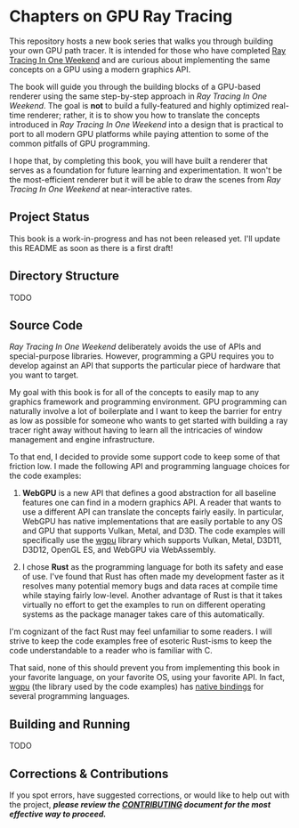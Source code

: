 Chapters on GPU Ray Tracing
====================================================================================================

This repository hosts a new book series that walks you through building your own GPU path tracer. It
is intended for those who have completed [Ray Tracing In One Weekend](https://raytracing.github.io/)
and are curious about implementing the same concepts on a GPU using a modern graphics API.

The book will guide you through the building blocks of a GPU-based renderer using the same
step-by-step approach in _Ray Tracing In One Weekend_. The goal is **not** to build a
fully-featured and highly optimized real-time renderer; rather, it is to show you how to translate
the concepts introduced in _Ray Tracing In One Weekend_ into a design that is practical to port to
all modern GPU platforms while paying attention to some of the common pitfalls of GPU programming.

I hope that, by completing this book, you will have built a renderer that serves as a foundation
for future learning and experimentation. It won't be the most-efficient renderer but it will be able
to draw the scenes from _Ray Tracing In One Weekend_ at near-interactive rates.

Project Status
--------------
This book is a work-in-progress and has not been released yet. I'll update this README as soon as
there is a first draft!

Directory Structure
-------------------
TODO

Source Code
-----------
_Ray Tracing In One Weekend_ deliberately avoids the use of APIs and special-purpose libraries.
However, programming a GPU requires you to develop against an API that supports the particular piece
of hardware that you want to target.

My goal with this book is for all of the concepts to easily map to any graphics framework and
programming environment. GPU programming can naturally involve a lot of boilerplate and I want to
keep the barrier for entry as low as possible for someone who wants to get started with building a
ray tracer right away without having to learn all the intricacies of window management and engine
infrastructure.

To that end, I decided to provide some support code to keep some of that friction low. I made the
following API and programming language choices for the code examples:

1. **WebGPU** is a new API that defines a good abstraction for all baseline features one can find in
   a modern graphics API. A reader that wants to use a different API can translate the concepts
   fairly easily. In particular, WebGPU has native implementations that are easily portable to any
   OS and GPU that supports Vulkan, Metal, and D3D. The code examples will specifically use the
   [wgpu](https://github.com/gfx-rs/wgpu) library which supports Vulkan, Metal, D3D11, D3D12,
   OpenGL ES, and WebGPU via WebAssembly.

2. I chose **Rust** as the programming language for both its safety and ease of use. I've found that
   Rust has often made my development faster as it resolves many potential memory bugs and data
   races at compile time while staying fairly low-level. Another advantage of Rust is that it takes
   virtually no effort to get the examples to run on different operating systems as the package
   manager takes care of this automatically.

I'm cognizant of the fact Rust may feel unfamiliar to some readers. I will strive to keep the code
examples free of esoteric Rust-isms to keep the code understandable to a reader who is familiar with
C.

That said, none of this should prevent you from implementing this book in your favorite language, on
your favorite OS, using your favorite API. In fact, [wgpu](https://github.com/gfx-rs/wgpu/) (the
library used by the code examples) has
[native bindings](https://github.com/gfx-rs/wgpu-native#bindings) for several programming languages.

Building and Running
--------------------
TODO

Corrections & Contributions
----------------------------
If you spot errors, have suggested corrections, or would like to help out with the project,
_**please review the [CONTRIBUTING][] document for the most effective way to proceed.**_

[CONTRIBUTING]: CONTRIBUTING.md
